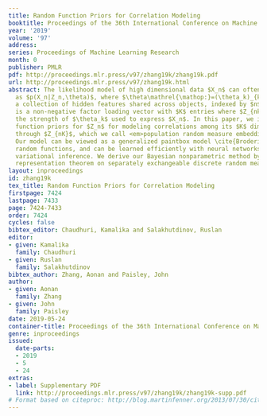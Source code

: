 ```yaml
---
title: Random Function Priors for Correlation Modeling
booktitle: Proceedings of the 36th International Conference on Machine Learning
year: '2019'
volume: '97'
address: 
series: Proceedings of Machine Learning Research
month: 0
publisher: PMLR
pdf: http://proceedings.mlr.press/v97/zhang19k/zhang19k.pdf
url: http://proceedings.mlr.press/v97/zhang19k.html
abstract: The likelihood model of high dimensional data $X_n$ can often be expressed
  as $p(X_n|Z_n,\theta)$, where $\theta\mathrel{\mathop:}=(\theta_k)_{k\in[K]}$ is
  a collection of hidden features shared across objects, indexed by $n$, and $Z_n$
  is a non-negative factor loading vector with $K$ entries where $Z_{nk}$ indicates
  the strength of $\theta_k$ used to express $X_n$. In this paper, we introduce random
  function priors for $Z_n$ for modeling correlations among its $K$ dimensions $Z_{n1}$
  through $Z_{nK}$, which we call <em>population random measure embedding</em> (PRME).
  Our model can be viewed as a generalized paintbox model \cite{Broderick13} using
  random functions, and can be learned efficiently with neural networks via amortized
  variational inference. We derive our Bayesian nonparametric method by applying a
  representation theorem on separately exchangeable discrete random measures.
layout: inproceedings
id: zhang19k
tex_title: Random Function Priors for Correlation Modeling
firstpage: 7424
lastpage: 7433
page: 7424-7433
order: 7424
cycles: false
bibtex_editor: Chaudhuri, Kamalika and Salakhutdinov, Ruslan
editor:
- given: Kamalika
  family: Chaudhuri
- given: Ruslan
  family: Salakhutdinov
bibtex_author: Zhang, Aonan and Paisley, John
author:
- given: Aonan
  family: Zhang
- given: John
  family: Paisley
date: 2019-05-24
container-title: Proceedings of the 36th International Conference on Machine Learning
genre: inproceedings
issued:
  date-parts:
  - 2019
  - 5
  - 24
extras:
- label: Supplementary PDF
  link: http://proceedings.mlr.press/v97/zhang19k/zhang19k-supp.pdf
# Format based on citeproc: http://blog.martinfenner.org/2013/07/30/citeproc-yaml-for-bibliographies/
---
```

